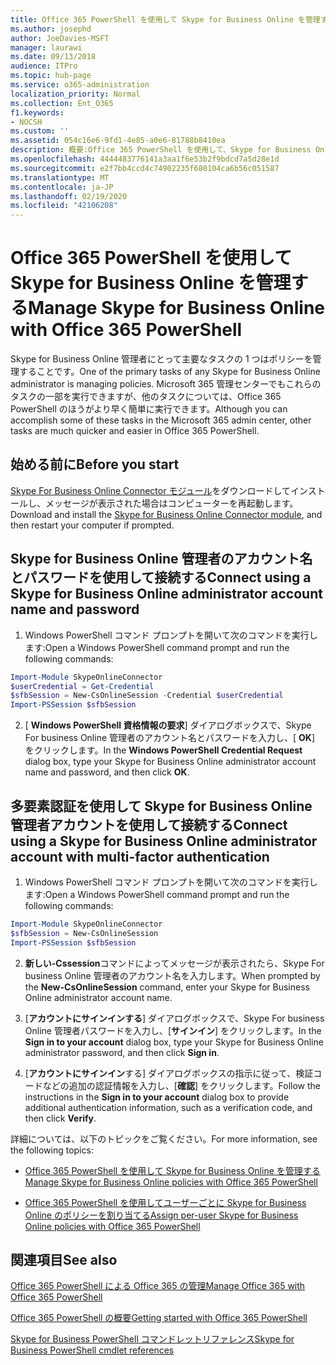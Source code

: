 ```yaml
---
title: Office 365 PowerShell を使用して Skype for Business Online を管理する
ms.author: josephd
author: JoeDavies-MSFT
manager: laurawi
ms.date: 09/13/2018
audience: ITPro
ms.topic: hub-page
ms.service: o365-administration
localization_priority: Normal
ms.collection: Ent_O365
f1.keywords:
- NOCSH
ms.custom: ''
ms.assetid: 054c16e6-9fd1-4e85-a0e6-81788b8410ea
description: 概要:Office 365 PowerShell を使用して、Skype for Business Online ポリシー、ユーザー単位ポリシー、会議の設定を管理します。
ms.openlocfilehash: 4444483776141a3aa1f6e53b2f9bdcd7a5d28e1d
ms.sourcegitcommit: e2f7bb4ccd4c74902235f680104ca6b56c051587
ms.translationtype: MT
ms.contentlocale: ja-JP
ms.lasthandoff: 02/19/2020
ms.locfileid: "42106208"
---
```

# <a name="manage-skype-for-business-online-with-office-365-powershell"></a><span data-ttu-id="d3a69-103">Office 365 PowerShell を使用して Skype for Business Online を管理する</span><span class="sxs-lookup"><span data-stu-id="d3a69-103">Manage Skype for Business Online with Office 365 PowerShell</span></span>

<span data-ttu-id="d3a69-104">Skype for Business Online 管理者にとって主要なタスクの 1 つはポリシーを管理することです。</span><span class="sxs-lookup"><span data-stu-id="d3a69-104">One of the primary tasks of any Skype for Business Online administrator is managing policies.</span></span> <span data-ttu-id="d3a69-105">Microsoft 365 管理センターでもこれらのタスクの一部を実行できますが、他のタスクについては、Office 365 PowerShell のほうがより早く簡単に実行できます。</span><span class="sxs-lookup"><span data-stu-id="d3a69-105">Although you can accomplish some of these tasks in the Microsoft 365 admin center, other tasks are much quicker and easier in Office 365 PowerShell.</span></span> 

## <a name="before-you-start"></a><span data-ttu-id="d3a69-106">始める前に</span><span class="sxs-lookup"><span data-stu-id="d3a69-106">Before you start</span></span>

<span data-ttu-id="d3a69-107">[Skype For Business Online Connector モジュール](https://www.microsoft.com/download/details.aspx?id=39366)をダウンロードしてインストールし、メッセージが表示された場合はコンピューターを再起動します。</span><span class="sxs-lookup"><span data-stu-id="d3a69-107">Download and install the [Skype for Business Online Connector module](https://www.microsoft.com/download/details.aspx?id=39366), and then restart your computer if prompted.</span></span>


## <a name="connect-using-a-skype-for-business-online-administrator-account-name-and-password"></a><span data-ttu-id="d3a69-108">Skype for Business Online 管理者のアカウント名とパスワードを使用して接続する</span><span class="sxs-lookup"><span data-stu-id="d3a69-108">Connect using a Skype for Business Online administrator account name and password</span></span>

1. <span data-ttu-id="d3a69-109">Windows PowerShell コマンド プロンプトを開いて次のコマンドを実行します:</span><span class="sxs-lookup"><span data-stu-id="d3a69-109">Open a Windows PowerShell command prompt and run the following commands:</span></span> 
    
  ```powershell
  Import-Module SkypeOnlineConnector
  $userCredential = Get-Credential
  $sfbSession = New-CsOnlineSession -Credential $userCredential
  Import-PSSession $sfbSession
  ```

2. <span data-ttu-id="d3a69-110">[ **Windows PowerShell 資格情報の要求**] ダイアログボックスで、Skype For business Online 管理者のアカウント名とパスワードを入力し、[ **OK**] をクリックします。</span><span class="sxs-lookup"><span data-stu-id="d3a69-110">In the **Windows PowerShell Credential Request** dialog box, type your Skype for Business Online administrator account name and password, and then click **OK**.</span></span>


## <a name="connect-using-a-skype-for-business-online-administrator-account-with-multi-factor-authentication"></a><span data-ttu-id="d3a69-111">多要素認証を使用して Skype for Business Online 管理者アカウントを使用して接続する</span><span class="sxs-lookup"><span data-stu-id="d3a69-111">Connect using a Skype for Business Online administrator account with multi-factor authentication</span></span>

1. <span data-ttu-id="d3a69-112">Windows PowerShell コマンド プロンプトを開いて次のコマンドを実行します:</span><span class="sxs-lookup"><span data-stu-id="d3a69-112">Open a Windows PowerShell command prompt and run the following commands:</span></span>

  ```powershell
  Import-Module SkypeOnlineConnector
  $sfbSession = New-CsOnlineSession
  Import-PSSession $sfbSession
  ```

2. <span data-ttu-id="d3a69-113">**新しい-Cssession**コマンドによってメッセージが表示されたら、Skype For business Online 管理者のアカウント名を入力します。</span><span class="sxs-lookup"><span data-stu-id="d3a69-113">When prompted by the **New-CsOnlineSession** command, enter your Skype for Business Online administrator account name.</span></span>

3. <span data-ttu-id="d3a69-114">[**アカウントにサインインする**] ダイアログボックスで、Skype For business Online 管理者パスワードを入力し、[**サインイン**] をクリックします。</span><span class="sxs-lookup"><span data-stu-id="d3a69-114">In the **Sign in to your account** dialog box, type your Skype for Business Online administrator password, and then click **Sign in**.</span></span>

4. <span data-ttu-id="d3a69-115">[**アカウントにサインイン**する] ダイアログボックスの指示に従って、検証コードなどの追加の認証情報を入力し、[**確認**] をクリックします。</span><span class="sxs-lookup"><span data-stu-id="d3a69-115">Follow the instructions in the **Sign in to your account** dialog box to provide additional authentication information, such as a verification code, and then click **Verify**.</span></span>

<span data-ttu-id="d3a69-116">詳細については、以下のトピックをご覧ください。</span><span class="sxs-lookup"><span data-stu-id="d3a69-116">For more information, see the following topics:</span></span>
  
- [<span data-ttu-id="d3a69-117">Office 365 PowerShell を使用して Skype for Business Online を管理する</span><span class="sxs-lookup"><span data-stu-id="d3a69-117">Manage Skype for Business Online policies with Office 365 PowerShell</span></span>](manage-skype-for-business-online-policies-with-office-365-powershell.md)
    
- [<span data-ttu-id="d3a69-118">Office 365 PowerShell を使用してユーザーごとに Skype for Business Online のポリシーを割り当てる</span><span class="sxs-lookup"><span data-stu-id="d3a69-118">Assign per-user Skype for Business Online policies with Office 365 PowerShell</span></span>](assign-per-user-skype-for-business-online-policies-with-office-365-powershell.md)
    
## <a name="see-also"></a><span data-ttu-id="d3a69-119">関連項目</span><span class="sxs-lookup"><span data-stu-id="d3a69-119">See also</span></span>

[<span data-ttu-id="d3a69-120">Office 365 PowerShell による Office 365 の管理</span><span class="sxs-lookup"><span data-stu-id="d3a69-120">Manage Office 365 with Office 365 PowerShell</span></span>](manage-office-365-with-office-365-powershell.md)
  
[<span data-ttu-id="d3a69-121">Office 365 PowerShell の概要</span><span class="sxs-lookup"><span data-stu-id="d3a69-121">Getting started with Office 365 PowerShell</span></span>](getting-started-with-office-365-powershell.md)

[<span data-ttu-id="d3a69-122">Skype for Business PowerShell コマンドレットリファレンス</span><span class="sxs-lookup"><span data-stu-id="d3a69-122">Skype for Business PowerShell cmdlet references</span></span>](https://docs.microsoft.com/powershell/module/skype/?view=skype-ps)

